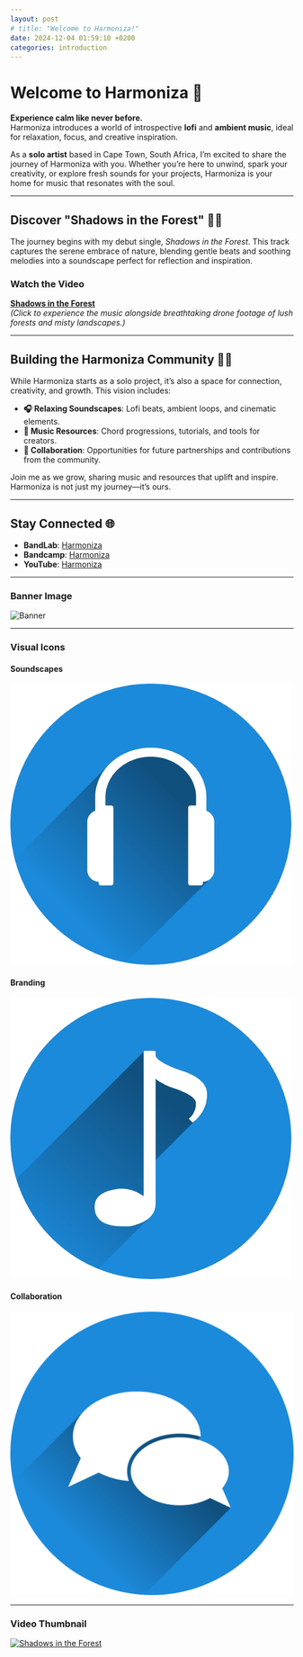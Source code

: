 ```yaml
---
layout: post
# title: "Welcome to Harmoniza!"
date: 2024-12-04 01:59:10 +0200
categories: introduction
---
```


# Welcome to Harmoniza 🌿

**Experience calm like never before.**  
Harmoniza introduces a world of introspective **lofi** and **ambient music**, ideal for relaxation, focus, and creative inspiration.

As a **solo artist** based in Cape Town, South Africa, I’m excited to share the journey of Harmoniza with you. Whether you’re here to unwind, spark your creativity, or explore fresh sounds for your projects, Harmoniza is your home for music that resonates with the soul.

---

## Discover "Shadows in the Forest" 🌲🎵

The journey begins with my debut single, _Shadows in the Forest_. This track captures the serene embrace of nature, blending gentle beats and soothing melodies into a soundscape perfect for reflection and inspiration.

### **Watch the Video**

[**Shadows in the Forest**](https://youtu.be/VKhPXe30VZw)  
_(Click to experience the music alongside breathtaking drone footage of lush forests and misty landscapes.)_

---

## Building the Harmoniza Community 🤝🌟

While Harmoniza starts as a solo project, it’s also a space for connection, creativity, and growth. This vision includes:

- **🎧 Relaxing Soundscapes**: Lofi beats, ambient loops, and cinematic elements.
- **🎨 Music Resources**: Chord progressions, tutorials, and tools for creators.
- **🤝 Collaboration**: Opportunities for future partnerships and contributions from the community.

Join me as we grow, sharing music and resources that uplift and inspire. Harmoniza is not just my journey—it’s ours.

---

## Stay Connected 🌐

- **BandLab**: [Harmoniza](https://www.bandlab.com/harmoniza_)
- **Bandcamp**: [Harmoniza](https://harmoniza.bandcamp.com/)
- **YouTube**: [Harmoniza](https://www.youtube.com/@Harmoniza7)

---

### Banner Image

![Banner](assets/images/banner.jpg)

---

### Visual Icons

#### Soundscapes

![Soundscapes](assets/images/icons/soundscapes.png)

#### Branding

![Branding](assets/images/icons/branding.png)

#### Collaboration

![Collaboration](assets/images/icons/collaboration.png)

---

### Video Thumbnail

[![Shadows in the Forest](assets/images/video-thumbnail.jpg)](https://youtu.be/VKhPXe30VZw)
